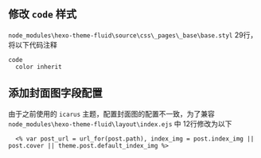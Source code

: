 ## 修改 `code` 样式

`node_modules\hexo-theme-fluid\source\css\_pages\_base\base.styl` 29行，将以下代码注释

```styl
code
  color inherit
```
## 添加封面图字段配置
由于之前使用的 `icarus` 主题，配置封面图的配置不一致，为了兼容 `node_modules\hexo-theme-fluid\layout\index.ejs` 中 12行修改为以下
``` exj
  <% var post_url = url_for(post.path), index_img = post.index_img || post.cover || theme.post.default_index_img %>
```

<!-- ## 适配暗黑模式

https://github.com/ppoffice/hexo-theme-icarus/issues/564

https://github.com/imaegoo/hexo-theme-icarus/tree/night4

1. 将以上的 zip 包下载下来 后直接对 node_modules 中的 `hexo-theme-icarus` 进行合并覆盖

2. 修改 logo 

2.1 
将 logo 修改为 亮色和 暗黑模式两个不同的 图标

before
``` yml _config.icarus.yml
logo: /images/logo.png
```

after
``` yml _config.icarus.yml
logo: 
  light: /images/logo.png
  dark: /images/logo-dark.png
```

屏幕在tablet大小的时候，navbar-menu会变白色，作以下修改即可
在 `node_modules/hexo-theme-icarus/source/css/night.styl` 中的第 62 行 修改成以下代码
```
.navbar，
+ .navbar-menu，
 .card 
    background-color：rgba（40,44,52,0 .5）background 
    -filter：none 
    -webkit-backdrop-filter：none
```

2.2 
为了根据系统颜色来动态添加类名以避免 canvas 失效的情况
在 `node_modules/hexo-theme-icarus/source/js/imaegoo/night.js` 中头部新增以下几行代码

同时 给 isNight 新增为以下代码

``` js
   var prefersDarkMode = window.matchMedia('(prefers-color-scheme: dark)').matches;
   if(prefersDarkMode){
        document.body.classList.add('night');
   }

  if(localStorage.getItem('night')){
    var isNight = localStorage.getItem('night') 
  }else{
    var isNight = prefersDarkMode ? 'true' : 'false';
  }

```
2.3 
修改
`node_modules/hexo-theme-icarus/source/css/night.styl` 中 29 行

``` styl
  background: radial-gradient(1600px at 70% 120%, #202124 10%, #020409 100%)

```

3. 重新打包生成静态文件
 -->
